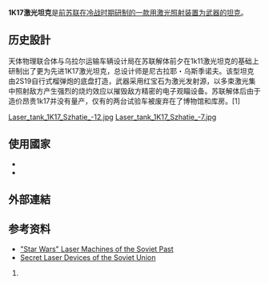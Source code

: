 **1K17激光坦克**是[前苏联在](https://zh.wikipedia.org/wiki/前苏联 "wikilink")[冷战时期研制的一款用激光照射装置为武器的坦克](../Page/冷战.md "wikilink")。

## 历史設計

天体物理联合体与乌拉尔运输车辆设计局在苏联解体前夕在1k11激光坦克的基础上研制出了更为先进1K17激光坦克，总设计师是尼古拉耶・乌斯季诺夫。该型坦克由2S19自行式榴弹炮的底盘打造，武器采用红宝石为激光发射源，以多束激光集中照射敌方产生强烈的烧灼效应以摧毁敌方精密的电子观瞄设备。苏联解体后由于造价昂贵1k17并没有量产，仅有的两台试验车被废弃在了博物馆和库房。\[1\]

[Laser_tank_1K17_Szhatie_-12.jpg](https://zh.wikipedia.org/wiki/File:Laser_tank_1K17_Szhatie_-12.jpg "fig:Laser_tank_1K17_Szhatie_-12.jpg")
[Laser_tank_1K17_Szhatie_-7.jpg](https://zh.wikipedia.org/wiki/File:Laser_tank_1K17_Szhatie_-7.jpg "fig:Laser_tank_1K17_Szhatie_-7.jpg")

## 使用國家

  -
  -
## 外部連結

## 参考资料

  - ["Star Wars" Laser Machines of the Soviet
    Past](http://englishrussia.com/2012/05/15/star-wars-laser-machines-of-the-soviet-past/)
  - [Secret Laser Devices of the Soviet
    Union](http://englishrussia.com/2011/11/08/secret-laser-devices-of-the-soviet-union/)

<!-- end list -->

1.